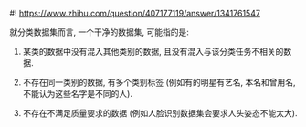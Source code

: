 #! https://www.zhihu.com/question/407177119/answer/1341761547

[comment]: <> (Answer URL: https://www.zhihu.com/question/407177119/answer/1341761547)
[comment]: <> (Question Title: 机器学习clean dataset是指怎样的数据集？)
[comment]: <> (Author Name: 采石工)
[comment]: <> (Create Time: 2020-07-16 13:08:55)

就分类数据集而言, 一个干净的数据集, 可能指的是:

1) 某类的数据中没有混入其他类别的数据, 且没有混入与该分类任务不相关的数据.

2) 不存在同一类别的数据, 有多个类别标签 (例如有的明星有艺名, 本名和曾用名, 不能认为这些名字是不同的人).

3) 不存在不满足质量要求的数据 (例如人脸识别数据集会要求人头姿态不能太大).

